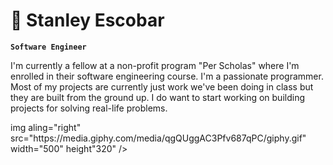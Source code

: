 # 🧮 Stanley Escobar

**`Software Engineer`**

I'm currently a fellow at a non-profit program "Per Scholas" where I'm enrolled in their software engineering course. I'm a passionate programmer. Most of my projects are currently just work we've been doing in class but they are built from the ground up. I do want to start working on building projects for solving real-life problems.

<p>img aling="right" src="https://media.giphy.com/media/qgQUggAC3Pfv687qPC/giphy.gif" width="500" height"320" /></p>
